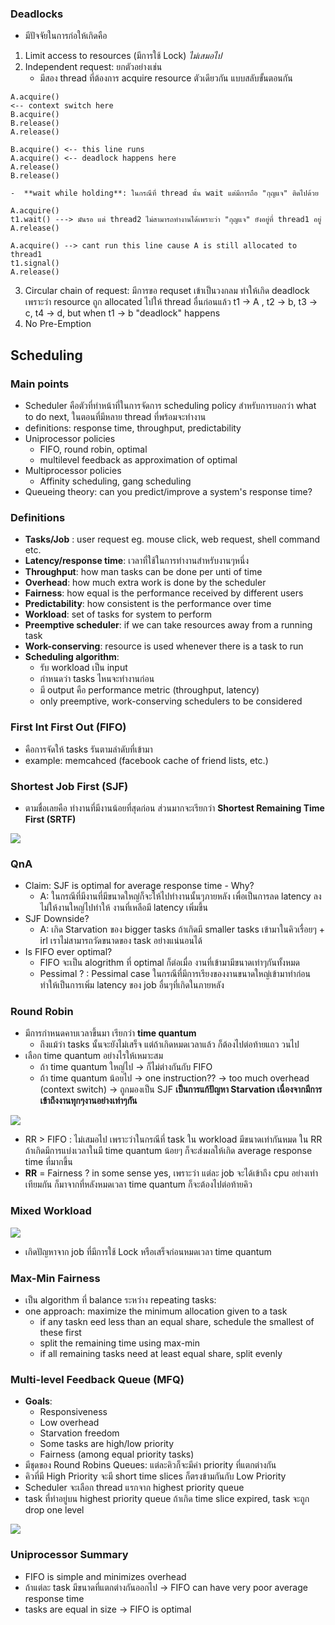 ### Deadlocks
- มีปัจจัยในการก่อให้เกิดคือ
1. Limit access to resources (มีการใช้ Lock) *ไม่เสมอไป*
2. Independent request: ยกตัวอย่างเช่น 
	- มีสอง thread ที่ต้องการ acquire resource ตัวเดียวกัน แบบสลับขั้นตอนกัน
```Thread1
A.acquire()
<-- context switch here
B.acquire()
B.release()
A.release()
```
```Thread2
B.acquire() <-- this line runs
A.acquire() <-- deadlock happens here
A.release()
B.release()
```
	-  **wait while holding**: ในกรณีที่ thread นั้น wait แต่มีการถือ "กุญแจ" ติดไปด้วย
```Thread1
A.acquire()
t1.wait() ---> มันรอ แต่ thread2 ไม่สามารถทำงานได้เพราะว่า "กุญแจ" ยังอยู่ที่ thread1 อยู่
A.release()
```
```Thread2
A.acquire() --> cant run this line cause A is still allocated to thread1
t1.signal()
A.release()
```
3. Circular chain of request: มีการขอ requset เข้าเป็นวงกลม ทำให้เกิด deadlock เพราะว่า resource ถูก allocated ไปให้ thread อื่นก่อนแล้ว
t1 -> A , t2 -> b, t3 -> c, t4 -> d, but when t1 -> b "deadlock" happens
4. No Pre-Emption


## Scheduling

### Main points
- Scheduler คือตัวที่ทำหน้าที่ในการจัดการ scheduling policy สำหรับการบอกว่า what to do next, ในตอนที่มีหลาย thread ที่พร้อมจะทำงาน
- definitions: response time, throughput, predictability
- Uniprocessor policies
	- FIFO, round robin, optimal
	- multilevel feedback as approximation of optimal
- Multiprocessor policies
	- Affinity scheduling, gang scheduling
- Queueing theory: can you predict/improve a system's response time?

### Definitions
- **Tasks/Job** : user request eg. mouse click, web request, shell command etc.
- **Latency/response time**: เวลาที่ใช้ในการทำงานสำหรับงานๆหนึ่ง
- **Throughput**: how man tasks can be done per unti of time
- **Overhead**: how much extra work is done by the scheduler
- **Fairness**: how equal is the performance received by different users
- **Predictability**: how consistent is the performance over time
- **Workload**: set of tasks for system to perform
- **Preemptive scheduler**: if we can take resources away from a running task
- **Work-conserving**: resource is used whenever there is a task to run
- **Scheduling algorithm**:
	- รับ workload เป็น input
	- กำหนดว่า tasks ไหนจะทำงานก่อน
	- มี output คือ  performance metric (throughput, latency)
	- only preemptive, work-conserving schedulers to be considered

### First Int First Out (FIFO)
- คือการจัดให้ tasks รันตามลำดับที่เข้ามา
- example: memcahced (facebook cache of friend lists, etc.)

### Shortest Job First (SJF)
- ตามชื่อเลยคือ ทำงานที่มีงานน้อยที่สุดก่อน ส่วนมากจะเรียกว่า **Shortest Remaining Time First (SRTF)**

![](https://media.discordapp.net/attachments/1014398974649708624/1035030643945508914/unknown.png?width=945&height=685)

### QnA
- Claim: SJF is optimal for average response time - Why?
	- A: ในกรณีที่มีงานที่มีขนาดใหญ่ก็จะให้ไปทำงานนั้นๆภายหลัง เพื่อเป็นการลด latency ลง ไม่ให้งานใหญ่ไปทำให้ งานที่เหลือมี latency เพิ่มขึ้น
- SJF Downside?
	- A: เกิด Starvation ของ bigger tasks ถ้าเกิดมี smaller tasks เข้ามาในคิวเรื่อยๆ + irl เราไม่สามารถวัดขนาดของ task อย่างแน่นอนได้
- Is FIFO ever optimal?
	- FIFO จะเป็น alogrithm ที่ optimal ก็ต่อเมื่อ งานที่เข้ามามีขนาดเท่าๆกันทั้งหมด  
	- Pessimal ? : Pessimal case ในกรณีที่มีการเรียงของงานขนาดใหญ่เข้ามาทำก่อน ทำให้เป็นการเพิ่ม latency ของ job อื่นๆที่เกิดในภายหลัง

### Round Robin
-  มีการกำหนดคาบเวลาขึ้นมา เรียกว่า **time quantum**
	- ถึงแม้ว่า tasks นั้นจะยังไม่เสร็จ แต่ถ้าเกิดหมดเวลาแล้ว ก็ต้องไปต่อท้ายแถว วนไป
-  เลือก time quantum อย่างไรให้เหมาะสม
	- ถ้า time quantum ใหญ่ไป -> ก็ไม่ต่างกันกับ FIFO
	- ถ้า time quantum น้อยไป -> one instruction?? -> too much overhead (context switch) -> ถูกมองเป็น SJF **เป็นการแก้ปัญหา Starvation เนื่องจากมีการเข้าถึงงานทุกๆงานอย่างเท่าๆกัน**

![](https://media.discordapp.net/attachments/1014398974649708624/1035037844508524564/unknown.png?width=824&height=685)

- RR > FIFO : ไม่เสมอไป เพราะว่าในกรณีที่ task ใน workload มีขนาดเท่ากันหมด ใน RR ถ้าเกิดมีการแบ่งเวลาในมี time quantum น้อยๆ ก็จะส่งผลให้เกิด average response time ที่มากขึ้น
- **RR** = Fairness ? in some sense yes, เพราะว่า แต่ละ job จะได้เข้าถึง cpu อย่างเท่าเทียมกัน ก็มาจากที่หลังหมดเวลา time quantum ก็จะต้องไปต่อท้ายคิว

### Mixed Workload
![](https://media.discordapp.net/attachments/1014398974649708624/1035044981456523284/unknown.png?width=1255&height=685)
- เกิดปัญหาจาก job ที่มีการใช้ Lock หรือเสร็จก่อนหมดเวลา time quantum 

### Max-Min Fairness
- เป็น algorithm ที่ balance ระหว่าง repeating tasks:
- one approach: maximize the minimum allocation given to a task
	- if any taskn eed less than an equal share, schedule the smallest of these first
	- split the remaining time using max-min
	- if all remaining tasks need at least equal share, split evenly

### Multi-level Feedback Queue (MFQ)
- **Goals**:
	- Responsiveness
	- Low overhead
	- Starvation freedom
	- Some tasks are high/low priority
	- Fairness (among equal priority tasks)
- มีชุดของ Round Robins Queues: แต่ละคิวก็จะมีค่า priority ที่แตกต่างกัน 
- คิวที่มี High Priority จะมี short time slices ก็ตรงข้ามกันกับ Low Priority
- Scheduler จะเลือก thread แรกจาก highest priority queue
- task ที่ทำอยู่บน highest priority queue ถ้าเกิด time slice expired, task จะถูก drop one level

![](https://media.discordapp.net/attachments/1014398974649708624/1035048115708903527/unknown.png)

### Uniprocessor Summary
- FIFO is simple and minimizes overhead
- ถ้าแต่ละ task มีขนาดที่แตกต่างกันออกไป -> FIFO can have very poor average response time
- tasks are equal in size -> FIFO is optimal
